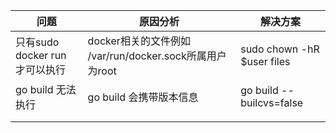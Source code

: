 

| 问题                      | 原因分析                                        | 解决方案                       |
| ----------------------- | ------------------------------------------- | -------------------------- |
| 只有sudo docker run 才可以执行 | docker相关的文件例如 /var/run/docker.sock所属用户为root | sudo chown -hR $user files |
| go build 无法执行           | go build 会携带版本信息                            | go build --builcvs=false   |
|                         |                                             |                            |
|                         |                                             |                            |


